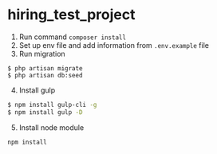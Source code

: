 # hiring_test_project

1. Run command `composer install`
2. Set up env file and add information from `.env.example` file
3. Run migration
```
$ php artisan migrate
$ php artisan db:seed
```
4. Install gulp
```bash
$ npm install gulp-cli -g
$ npm install gulp -D
```
5. Install node module 
```
npm install
```
